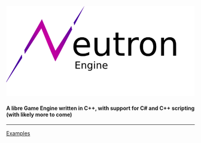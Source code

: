 <picture>
  <source media="(prefers-color-scheme: dark)" srcset="./branding/typespace-logo-light.png">
  <img alt="Text changing depending on mode. Light: 'So light!' Dark: 'So dark!'" src="./branding/typespace-logo-dark.png">
</picture>

#### A libre Game Engine written in C++, with support for C# and C++ scripting (with likely more to come)

---

[Examples](./Neutxample#readme)
